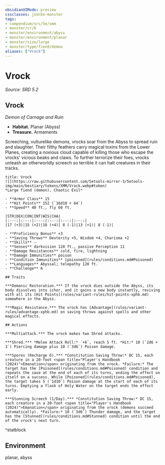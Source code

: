 ```yaml
---
obsidianUIMode: preview
cssclasses: json5e-monster
tags:
- compendium/src/5e/xmm
- monster/cr/6
- monster/environment/abyss
- monster/environment/planar
- monster/size/large
- monster/type/fiend/demon
aliases: ["Vrock"]
---
```

# Vrock
*Source: SRD 5.2*  

## Vrock

*Demon of Carnage and Ruin*

- **Habitat.** Planar (Abyss)  
- **Treasure.** Armaments  

Screeching, vulturelike demons, vrocks soar from the Abyss to spread ruin and slaughter. Their filthy feathers carry magical toxins from the Lower Planes, creating a noxious cloud capable of killing those who escape the vrocks' vicious beaks and claws. To further terrorize their foes, vrocks unleash an otherworldly screech so terrible it can halt creatures in their tracks.

```ad-statblock
title: Vrock
![](https://raw.githubusercontent.com/5etools-mirror-3/5etools-img/main/bestiary/tokens/XMM/Vrock.webp#token)
*Large fiend (demon), Chaotic Evil*

- **Armor Class** 15
- **Hit Points** 152 (`16d10 + 64`)
- **Speed** 40 ft., fly 60 ft.

|STR|DEX|CON|INT|WIS|CHA|
|:---:|:---:|:---:|:---:|:---:|:---:|
|17 (+3)|15 (+2)|18 (+4)| 8 (-1)|13 (+1)| 8 (-1)|

- **Proficiency Bonus** +3
- **Saving Throws** Dexterity +5, Wisdom +4, Charisma +2
- **Skills** ⏤
- **Senses** darkvision 120 ft., passive Perception 11
- **Damage Resistances** cold, fire, lightning
- **Damage Immunities** poison
- **Condition Immunities** [poisoned](rules/conditions.md#Poisoned)
- **Languages** Abyssal; telepathy 120 ft.
- **Challenge** 6

## Traits

***Demonic Restoration.*** If the vrock dies outside the Abyss, its body dissolves into ichor, and it gains a new body instantly, reviving with all its [Hit Points](rules/variant-rules/hit-points-xphb.md) somewhere in the Abyss.

***Magic Resistance.*** The vrock has [Advantage](rules/variant-rules/advantage-xphb.md) on saving throws against spells and other magical effects.

## Actions

***Multiattack.*** The vrock makes two Shred attacks.

***Shred.*** *Melee Attack Roll:* `+6`, reach 5 ft. *Hit:* 10 (`2d6 + 3`) Piercing damage plus 10 (`3d6`) Poison damage.

***Spores (Recharge 6).*** *Constitution Saving Throw:* DC 15, each creature in a 20-foot <span title="Player's Handbook (2024)">Emanation</span> originating from the vrock. *Failure:* The target has the [Poisoned](rules/conditions.md#Poisoned) condition and repeats the save at the end of each of its turns, ending the effect on itself on a success. While [Poisoned](rules/conditions.md#Poisoned), the target takes 5 (`1d10`) Poison damage at the start of each of its turns. Emptying a flask of Holy Water on the target ends the effect early.

***Stunning Screech (1/Day).*** *Constitution Saving Throw:* DC 15, each creature in a 20-foot <span title="Player's Handbook (2024)">Emanation</span> originating from the vrock (demons succeed automatically). *Failure:* 10 (`3d6`) Thunder damage, and the target has the [Stunned](rules/conditions.md#Stunned) condition until the end of the vrock's next turn.
```
^statblock

## Environment

planar, abyss